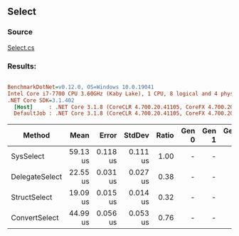﻿## Select

### Source
[Select.cs](../../src/StructLinq.Benchmark/Select.cs)

### Results:
``` ini

BenchmarkDotNet=v0.12.0, OS=Windows 10.0.19041
Intel Core i7-7700 CPU 3.60GHz (Kaby Lake), 1 CPU, 8 logical and 4 physical cores
.NET Core SDK=3.1.402
  [Host]     : .NET Core 3.1.8 (CoreCLR 4.700.20.41105, CoreFX 4.700.20.41903), X64 RyuJIT
  DefaultJob : .NET Core 3.1.8 (CoreCLR 4.700.20.41105, CoreFX 4.700.20.41903), X64 RyuJIT


```
|         Method |     Mean |    Error |   StdDev | Ratio | Gen 0 | Gen 1 | Gen 2 | Allocated |
|--------------- |---------:|---------:|---------:|------:|------:|------:|------:|----------:|
|      SysSelect | 59.13 us | 0.118 us | 0.111 us |  1.00 |     - |     - |     - |      88 B |
| DelegateSelect | 22.55 us | 0.031 us | 0.027 us |  0.38 |     - |     - |     - |      56 B |
|   StructSelect | 19.09 us | 0.015 us | 0.014 us |  0.32 |     - |     - |     - |         - |
|  ConvertSelect | 44.99 us | 0.056 us | 0.053 us |  0.76 |     - |     - |     - |      40 B |
